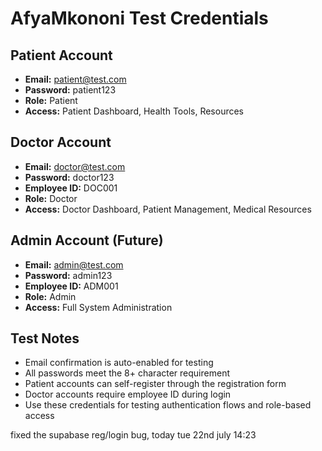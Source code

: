 # AfyaMkononi Test Credentials

## Patient Account
- **Email:** patient@test.com
- **Password:** patient123
- **Role:** Patient
- **Access:** Patient Dashboard, Health Tools, Resources

## Doctor Account  
- **Email:** doctor@test.com
- **Password:** doctor123
- **Employee ID:** DOC001
- **Role:** Doctor
- **Access:** Doctor Dashboard, Patient Management, Medical Resources

## Admin Account (Future)
- **Email:** admin@test.com  
- **Password:** admin123
- **Employee ID:** ADM001
- **Role:** Admin
- **Access:** Full System Administration

## Test Notes
- Email confirmation is auto-enabled for testing
- All passwords meet the 8+ character requirement
- Patient accounts can self-register through the registration form
- Doctor accounts require employee ID during login
- Use these credentials for testing authentication flows and role-based access

fixed the supabase reg/login bug, today tue 22nd july 14:23